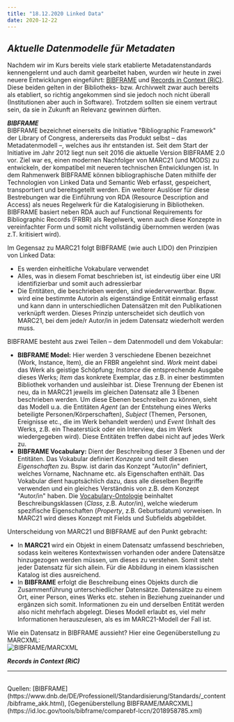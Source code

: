 ```yaml
---
title: "18.12.2020 Linked Data"
date: 2020-12-22
---
```


## *Aktuelle Datenmodelle für Metadaten*

Nachdem wir im Kurs bereits viele stark etablierte Metadatenstandards kennengelernt und auch damit gearbeitet haben, wurden wir heute in zwei neuere Entwicklungen eingeführt: [BIBFRAME](https://de.wikipedia.org/wiki/BIBFRAME) und [Records in Context (RiC)](https://de.wikipedia.org/wiki/Records_in_Contexts). Diese beiden gelten in der Bibliotheks- bzw. Archivwelt zwar auch bereits als etabliert, so richtig angekommen sind sie jedoch noch nicht überall (Institutionen aber auch in Software). Trotzdem sollten sie einem vertraut sein, da sie in Zukunft an Relevanz gewinnen dürften.

***BIBFRAME***   
BIBFRAME bezeichnet einerseits die Initiative "Bibliographic Framework" der Library of Congress, andererseits das Produkt selbst – das Metadatenmodell –, welches aus ihr entstanden ist. Seit dem Start der Initiative im Jahr 2012 liegt nun seit 2016 die aktuelle Version BIBFRAME 2.0 vor. Ziel war es, einen modernen Nachfolger von MARC21 (und MODS) zu entwickeln, der kompatibel mit neueren technischen Entwicklungen ist. In dem Rahmenwerk BIBFRAME können bibliographische Daten mithilfe der Technologien von Linked Data und Semantic Web erfasst, gespeichert, transportiert und bereitsgetellt werden. Ein weiterer Auslöser für diese Bestrebungen war die Einführung von RDA (Resource Description and Access) als neues Regelwerk für die Katalogisierung in Bibliotheken. BIBFRAME basiert neben RDA auch auf Functional Requirements for Bibliographic Records (FRBR) als Regelwerk, wenn auch diese Konzepte in vereinfachter Form und somit nicht vollständig übernommen werden (was z.T. kritisiert wird). 

Im Gegensaz zu MARC21 folgt BIBFRAME (wie auch LIDO) den Prinzipien von Linked Data:   
* Es werden einheitliche Vokabulare verwendet 
* Alles, was in diesem Fomat beschrieben ist, ist eindeutig über eine URI identifizierbar und somit auch adressierbar
* Die Entitäten, die beschrieben werden, sind wiederverwertbar. Bspw. wird eine bestimmte Autorin als eigenständige Entität einmalig erfasst und kann dann in unterschiedlichen Datensätzen mit den Publikationen verknüpft werden. Dieses Prinzip unterscheidet sich deutlich von MARC21, bei dem jede/r Autor/in in jedem Datensatz wiederholt werden muss.

BIBFRAME besteht aus zwei Teilen – dem Datenmodell und dem Vokabular:   
* **BIBFRAME Model:** Hier werden 3 verschiedene Ebenen bezeichnet (Work, Instance, Item), die an FRBR angelehnt sind. *Work* meint dabei das Werk als geistige Schöpfung; *Instance* die entsprechende Ausgabe dieses Werks; *Item* das konkrete Exemplar, das z.B. in einer bestimmten Bibliothek vorhanden und ausleihbar ist. Diese Trennung der Ebenen ist neu, da in MARC21 jeweils im gleichen Datensatz alle 3 Ebenen beschrieben werden. Um diese Ebenen beschreiben zu können, sieht das Modell u.a. die Entitäten *Agent* (an der Entstehung eines Werks beteiligte Personen/Körperschaften), *Subject* (Themen, Personen, Ereignisse etc., die im Werk behandelt werden) und *Event* (Inhalt des Werks, z.B. ein Theaterstück oder ein Interview, das im Werk wiedergegeben wird). Diese Entitäten treffen dabei nicht auf jedes Werk zu.
* **BIBFRAME Vocabulary:** Dient der Beschreibng dieser 3 Ebenen und der Entitäten. Das Vokabular definiert *Konzepte* und teilt diesen *Eigenschaften* zu. Bspw. ist darin das Konzept "Autor/in" definiert, welches Vorname, Nachname etc. als Eigenschaften enthält. Das Vokabular dient hauptsächlich dazu, dass alle dieselben Begriffe verwenden und ein gleiches Verständnis von z.B. dem Konzept "Autor/in" haben. Die [Vocabulary-Ontologie](https://id.loc.gov/ontologies/bibframe.html) beinhaltet Beschreibungsklassen (*Class*, z.B. Autor/in), welche wiederum spezifische Eigenschaften (*Property*, z.B. Geburtsdatum) vorweisen. In MARC21 wird dieses Konzept mit Fields und Subfields abgebildet. 

Unterscheidung von MARC21 und BIBFRAME auf den Punkt gebracht:   
* In **MARC21** wird ein Objekt in einem Datensatz umfassend beschrieben, sodass kein weiteres Kontextwissen vorhanden oder andere Datensätze hinzugezogen werden müssen, um dieses zu verstehen. Somit steht jeder Datensatz für sich allein. Für die Abbildung in einem klassischen Katalog ist dies ausreichend.
* In **BIBFRAME** erfolgt die Beschreibung eines Objekts durch die Zusammenführung unterschiedlicher Datensätze. Datensätze zu einem Ort, einer Person, eines Werks etc. stehen in Beziehung zueinander und ergänzen sich somit. Informationen zu ein und derselben Entität werden also nicht mehrfach abgelegt. Dieses Modell erlaubt es, viel mehr Informationen herauszulesen, als es im MARC21-Modell der Fall ist.

Wie ein Datensatz in BIBFRAME aussieht? Hier eine Gegenüberstellung zu MARCXML:   
![BIBFRAME/MARCXML]({{site.baseurl}}/images/bibframe.png) 

***Records in Context (RiC)***   


 


---  
<br>
Quellen: [BIBFRAME](https://www.dnb.de/DE/Professionell/Standardisierung/Standards/_content/bibframe_akk.html), [Gegenüberstellung BIBFRAME/MARCXML](https://id.loc.gov/tools/bibframe/comparebf-lccn/2018958785.xml)
